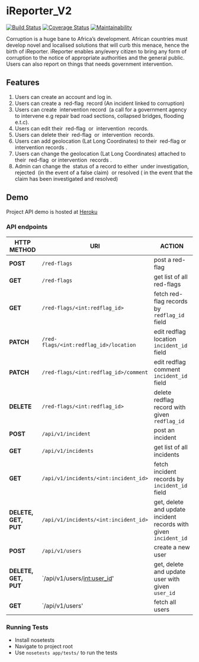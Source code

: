 # iReporter_V2

[![Build Status](https://travis-ci.org/Elisha-Misoi/iReporter_V2.svg?branch=develop)](https://travis-ci.org/Elisha-Misoi/iReporter_V2) [![Coverage Status](https://coveralls.io/repos/github/Elisha-Misoi/iReporter_V2/badge.svg?branch=develop)](https://coveralls.io/github/Elisha-Misoi/iReporter_V2?branch=develop)
[![Maintainability](https://api.codeclimate.com/v1/badges/24e20c83fead01ef634c/maintainability)](https://codeclimate.com/github/Elisha-Misoi/iReporter_V2/maintainability)

Corruption is a huge bane to Africa’s development. African countries must develop novel and localised solutions that will curb this menace, hence the birth of iReporter. iReporter enables any/every citizen to bring any form of corruption to the notice of appropriate authorities and the general public. Users can also report on things that needs government intervention.


## Features
1. Users can create an account and log in.
2. Users can create a ​ red-flag ​ record (An incident linked to corruption)
3. Users can create ​ intervention​​ record​ ​ (a call for a government agency to intervene e.g repair bad road sections, collapsed bridges, flooding e.t.c).
4. Users can edit their ​ red-flag ​ or ​ intervention ​ records.
5. Users can delete their ​ red-flag ​ or ​ intervention ​ records.
6. Users can add geolocation (Lat Long Coordinates) to their ​ red-flag ​ or ​ intervention records​ .
7. Users can change the geolocation (Lat Long Coordinates) attached to their ​ red-flag ​ or intervention ​ records​ .
8. Admin can change the ​ status​​ of a record to either ​ under investigation, rejected ​ (in the event of a false claim)​ ​ or​ resolved ( ​ in the event that the claim has been investigated and resolved)​

## Demo

Project API demo is hosted at [Heroku](https://ireporter-v2.herokuapp.com/)

### API endpoints

| **HTTP METHOD**   | **URI**  | **ACTION** |
|---|---|---|
|  **POST** |  `/red-flags` | post a red-flag |
|  **GET** |  `/red-flags` | get list of all red-flags |
|  **GET** |  `/red-flags/<int:redflag_id>` | fetch red-flag records by `redflag_id` field |
|  **PATCH** |  `/red-flags/<int:redflag_id>/location` | edit redflag location `incident_id` field |
|  **PATCH** |  `/red-flags/<int:redflag_id>/comment` | edit redflag comment `incident_id` field |
| **DELETE**  |  `/red-flags/<int:redflag_id>` | delete redflag record with given `redflag_id` |
|  **POST** |  `/api/v1/incident` | post an incident |
|  **GET** |  `/api/v1/incidents` | get list of all incidents |
|  **GET** |  `/api/v1/incidents/<int:incident_id>` | fetch incident records by `incident_id` field |
| **DELETE, GET, PUT**  |  `/api/v1/incidents/<int:incident_id>` | get, delete and update incident records with given `incident_id` |
|  **POST** |  `/api/v1/users` | create a new user |
|  **DELETE, GET, PUT** |  `/api/v1/users/<int:user_id>'  | get, delete and update user with given `user_id`|
|  **GET** |  `/api/v1/users' | fetch all users |


### Running Tests
- Install nosetests
- Navigate to project root
- Use `nosetests app/tests/` to run the tests